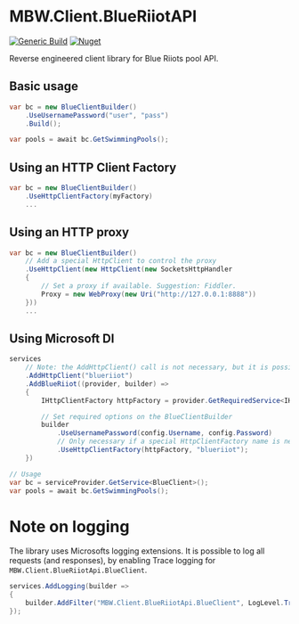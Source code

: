 # MBW.Client.BlueRiiotAPI

[![Generic Build](https://github.com/LordMike/MBW.Client.BlueRiiotApi/actions/workflows/dotnet.yml/badge.svg)](https://github.com/LordMike/MBW.Client.BlueRiiotApi/actions/workflows/dotnet.yml) [![Nuget](https://img.shields.io/nuget/v/MBW.Client.BlueRiiotAPI)](https://nuget.org/packages/MBW.Client.BlueRiiotAPI)


Reverse engineered client library for Blue Riiots pool API.

## Basic usage

```csharp
var bc = new BlueClientBuilder()
    .UseUsernamePassword("user", "pass")
    .Build();

var pools = await bc.GetSwimmingPools();
```

## Using an HTTP Client Factory

```csharp
var bc = new BlueClientBuilder()
    .UseHttpClientFactory(myFactory)
    ...
```

## Using an HTTP proxy

```csharp
var bc = new BlueClientBuilder()
    // Add a special HttpClient to control the proxy
    .UseHttpClient(new HttpClient(new SocketsHttpHandler
    {
        // Set a proxy if available. Suggestion: Fiddler.
        Proxy = new WebProxy(new Uri("http://127.0.0.1:8888"))
    }))
    ...
```

## Using Microsoft DI


```csharp
services
    // Note: the AddHttpClient() call is not necessary, but it is possibly to again configure the client here
    .AddHttpClient("blueriiot")
    .AddBlueRiiot((provider, builder) =>
    {
        IHttpClientFactory httpFactory = provider.GetRequiredService<IHttpClientFactory>();

        // Set required options on the BlueClientBuilder
        builder
            .UseUsernamePassword(config.Username, config.Password)
            // Only necessary if a special HttpClientFactory name is needed
            .UseHttpClientFactory(httpFactory, "blueriiot"); 
    })

// Usage
var bc = serviceProvider.GetService<BlueClient>();
var pools = await bc.GetSwimmingPools();
```

# Note on logging

The library uses Microsofts logging extensions. It is possible to log all requests (and responses), by enabling Trace logging for `MBW.Client.BlueRiiotApi.BlueClient`.

```csharp
services.AddLogging(builder =>
{
    builder.AddFilter("MBW.Client.BlueRiiotApi.BlueClient", LogLevel.Trace);
});
```
